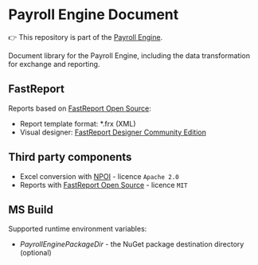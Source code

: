 # Payroll Engine Document
👉 This repository is part of the [Payroll Engine](https://github.com/Payroll-Engine/PayrollEngine/wiki).

Document library for the Payroll Engine, including the data transformation for exchange and reporting.

## FastReport
Reports based on [FastReport Open Source](https://github.com/FastReports/FastReport):
- Report template format: *.frx (XML)
- Visual designer: [FastReport Designer Community Edition](https://github.com/FastReports/FastReport/releases/latest)

## Third party components
- Excel conversion with [NPOI](https://github.com/dotnetcore/NPOI/) - licence `Apache 2.0`
- Reports with [FastReport Open Source](https://github.com/FastReports/FastReport/) - licence `MIT`

## MS Build
Supported runtime environment variables:
- *PayrollEnginePackageDir* - the NuGet package destination directory (optional)
